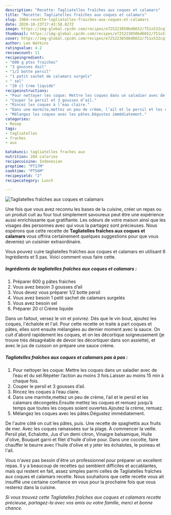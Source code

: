 ```yaml
---
description: "Recette: Tagliatelles fraîches aux coques et calamars"
title: "Recette: Tagliatelles fraîches aux coques et calamars"
slug: 1984-recette-tagliatelles-fraiches-aux-coques-et-calamars
date: 2020-10-23T17:43:58.827Z
image: https://img-global.cpcdn.com/recipes/e725223850bd6652/751x532cq70/tagliatelles-fraiches-aux-coques-et-calamars-photo-principale-de-la-recette.jpg
thumbnail: https://img-global.cpcdn.com/recipes/e725223850bd6652/751x532cq70/tagliatelles-fraiches-aux-coques-et-calamars-photo-principale-de-la-recette.jpg
cover: https://img-global.cpcdn.com/recipes/e725223850bd6652/751x532cq70/tagliatelles-fraiches-aux-coques-et-calamars-photo-principale-de-la-recette.jpg
author: Leo Watkins
ratingvalue: 4.2
reviewcount: 11
recipeingredient:
- "600 g ptes fraiches"
- "3 gousses dail"
- "1/2 botte persil"
- "1 petit sachet de calamars surgels"
- " sel"
- "20 cl Crme liquide"
recipeinstructions:
- "Pour nettoyer les coque: Mettre les coques dans un saladier avec de l’eau et du sel.Répéter l’action au moins 3 fois.Laisser au moins 15 min à chaque fois."
- "Couper le persil et 3 gousses d’ail."
- "Rincez les coques à l’eau claire."
- "Dans une marmite,mettez un peu de crème, l’ail et le persil et les calamars décongelés.Ensuite mettez les coques et remuez jusqu’à temps que toutes les coques soient ouvertes.Ajoutez la crème, remuez."
- "Mélangez les coques avec les pâtes.Dégustez immédiatement."
categories:
- Resep
tags:
- tagliatelles
- fraches
- aux

katakunci: tagliatelles fraches aux 
nutrition: 284 calories
recipecuisine: Indonesian
preptime: "PT17M"
cooktime: "PT56M"
recipeyield: "2"
recipecategory: Lunch

---
```



![Tagliatelles fraîches aux coques et calamars](https://img-global.cpcdn.com/recipes/e725223850bd6652/751x532cq70/tagliatelles-fraiches-aux-coques-et-calamars-photo-principale-de-la-recette.jpg)

Une fois que vous avez reconnu les bases de la cuisine, créer un repas ou un produit cuit au four tout simplement savoureux peut être une expérience aussi enrichissante que gratifiante. Les odeurs de votre maison ainsi que les visages des personnes avec qui vous la partagez sont précieuses. Nous espérons que cette recette de <strong> Tagliatelles fraîches aux coques et calamars </strong> vous offrira certainement quelques suggestions pour que vous deveniez un cuisinier extraordinaire.

<!--inarticleads1-->

Vous pouvez cuire tagliatelles fraîches aux coques et calamars en utilisant 6 Ingrédients et 5 pas. Voici comment vous faire cette.

##### Ingrédients de tagliatelles fraîches aux coques et calamars :

1. Préparer 600 g pâtes fraiches
1. Vous avez besoin 3 gousses d’ail
1. Vous devez vous préparer 1/2 botte persil
1. Vous avez besoin 1 petit sachet de calamars surgelés
1. Vous avez besoin  sel
1. Préparer 20 cl Crème liquide


Dans un faitout, versez le vin et poivrez. Dès que le vin bout, ajoutez les coques, l&#39;échalote et l&#39;ail. Pour cette recette on traite à part coques et pâtes, elles sont ensuite mélangées au dernier moment avec la sauce. On cuit d&#39;abord rapidement les coques, et on les décortique soigneusement (je trouve très désagréable de devoir les décortiquer dans son assiette), et avec le jus de cuisson on prépare une sauce crème. 

<!--inarticleads2-->

##### Tagliatelles fraîches aux coques et calamars pas à pas :

1. Pour nettoyer les coque: Mettre les coques dans un saladier avec de l’eau et du sel.Répéter l’action au moins 3 fois.Laisser au moins 15 min à chaque fois.
1. Couper le persil et 3 gousses d’ail.
1. Rincez les coques à l’eau claire.
1. Dans une marmite,mettez un peu de crème, l’ail et le persil et les calamars décongelés.Ensuite mettez les coques et remuez jusqu’à temps que toutes les coques soient ouvertes.Ajoutez la crème, remuez.
1. Mélangez les coques avec les pâtes.Dégustez immédiatement.


De l&#39;autre côté on cuit les pâtes, puis. Une recette de spaghettis aux fruits de mer. Avec les coques ramassées sur la plage. À commencer la veille. Persil plat, Echalotte, Jus d&#39;un demi citron, Vinaigre balsamique, Huile d&#39;olive, Bouquet garni et filet d&#39;huile d&#39;olive pour. Dans une cocotte, faire chauffer le beurre avec l&#39;huile d&#39;olive et y jeter les échalotes, le poireau et l&#39;ail. 

<!--inarticleads1-->

<p>
Vous n'avez pas besoin d'être un professionnel pour préparer un excellent repas. Il y a beaucoup de recettes qui semblent difficiles et accablantes, mais qui restent en fait, assez simples parmi celles de Tagliatelles fraîches aux coques et calamars recette. Nous souhaitons que cette recette vous ait insufflé une certaine confiance en vous pour la prochaine fois que vous resterez dans la cuisine.
</p>

<p>
<i>Si vous trouvez cette Tagliatelles fraîches aux coques et calamars recette précieuse, partagez-la avec vos amis ou votre famille, merci et bonne chance.</i>
</p>
